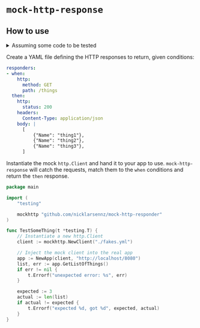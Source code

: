 # `mock-http-response`

## How to use

<details>
 <summary>Assuming some code to be tested</summary>

```go
package main

import (
	"encoding/json"
	"net/http"
)

type App struct {
	baseUrl string
	client  *http.Client
}

type Thing struct {
	Name string
}

func (app *App) GetListOfThings() ([]Thing, error) {
	res, err := app.client.Get(app.baseUrl + "/things")
	things := make([]Thing)
	err := json.NewDecoder(res.Body).Decode(&things)
	return things, err
}

func NewApp(baseUrl string, client *http.Client) *App {
	return &App{
		baseUrl: baseUrl,
		client:  client,
	}
}
```
</details>

Create a YAML file defining the HTTP responses to return, given conditions:

```yml
responders:
- when:
    http:
      method: GET
      path: /things
  then:
    http:
      status: 200
    headers:
      Content-Type: application/json
    body: |
      [
          {"Name": "thing1"},
          {"Name": "thing2"},
          {"Name": "thing3"},
      ]
```

Instantiate the mock `http.Client` and hand it to your app to use. `mock-http-response` will catch the requests, match them to the `when` conditions and return the `then` response.

```go
package main

import (
	"testing"

	mockhttp "github.com/nicklarsennz/mock-http-responder"
)

func TestSomeThing(t *testing.T) {
	// Instantiate a new http.Client
	client := mockhttp.NewClient("./fakes.yml")

	// Inject the mock client into the real app
	app := NewApp(client, "http://localhost/8080")
	list, err := app.GetListOfThings()
	if err != nil {
		t.Errorf("unexpected error: %s", err)
	}

	expected := 3
	actual := len(list)
	if actual != expected {
		t.Errorf("expected %d, got %d", expected, actual)
	}
}
```

